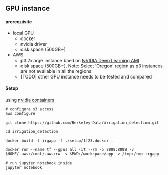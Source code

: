 ## GPU instance 
#### prerequisite
- local GPU
	- docker
	- nvidia driver
	- disk space (500GB+)
- AWS
	- p3.2xlarge instance baed on [NVIDIA Deep Learning AMI](https://aws.amazon.com/marketplace/pp/NVIDIA-NVIDIA-Deep-Learning-AMI/B076K31M1S)
	- disk space (500GB+). Note: Select 'Oregon' region as p3 instances are not available in all the regions.
	- [TODO] other GPU instance needs to be tested and compared 

#### Setup 
using [nvidia containers](https://ngc.nvidia.com/catalog/containers/nvidia:tensorflow/tags)
```
# configure s3 access 
aws configure 

git clone https://github.com/Berkeley-Data/irrigation_detection.git

cd irrigation_detection

docker build -t irgapp -f ./setup/tf23.docker .

docker run --name tf --gpus all -it --rm -p 8888:8888 -v $HOME/.aws:/root/.aws:rw -v $PWD:/workspace/app -v /tmp:/tmp irgapp

# run jupyter notebook inside 
jupyter notebook 
```
